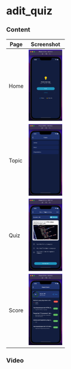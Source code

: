 # adit_quiz

### Content
| Page  | Screenshot |
|-------|------------|
| Home  | <img width="90" alt="ss" src="assets/screenshot/home.png"> |
| Topic | <img width="90" alt="ss" src="assets/screenshot/topic.png"> |
| Quiz  | <img width="90" alt="ss" src="assets/screenshot/quiz.png"> |
| Score | <img width="90" alt="ss" src="assets/screenshot/score.png"> |

### Video
